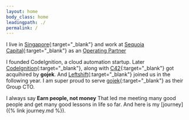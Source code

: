 ```yaml
---
layout: home
body_class: home
leadingpath: ./
permalink: /
---
```


I live in [Singapore](https://en.wikipedia.org/wiki/Singapore){:target="_blank"} and work at [Sequoia Capital](https://www.sequoiacap.com/india){:target="_blank"} as an [Operating Partner](https://en.wikipedia.org/wiki/Operating_partner)

I founded CodeIgnition, a cloud automation startup. Later [CodeIgnition](https://twitter.com/codeignition){:target="_blank"}, along with [C42](https://twitter.com/c42engineering){:target="_blank"} got acquihired by **gojek**. And [Leftshift](https://twitter.com/leftshifters){:target="_blank"} joined us in the following year. I am super proud to serve [gojek](https://gojek.com){:target="_blank"} as their Group CTO.

I always say **Earn people, not money** That led me meeting many good people and get many good lessons in life so far. And here is my [journey]({% link journey.md %}).
